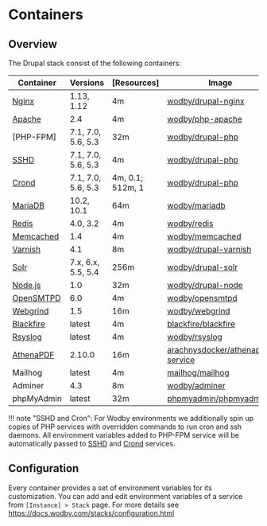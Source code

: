 # Containers 

## Overview

The Drupal stack consist of the following containers:

| Container    | Versions           | [Resources]      | Image                              |
| ------------ | ------------------ | ---------------- | ---------------------------------- |
| [Nginx]      | 1.13, 1.12         | 4m               | [wodby/drupal-nginx]               |
| [Apache]     | 2.4                | 4m               | [wodby/php-apache]                 |
| [PHP-FPM]    | 7.1, 7.0, 5.6, 5.3 | 32m              | [wodby/drupal-php]                 |
| [SSHD]       | 7.1, 7.0, 5.6, 5.3 | 4m               | [wodby/drupal-php]                 |
| [Crond]      | 7.1, 7.0, 5.6, 5.3 | 4m, 0.1; 512m, 1 | [wodby/drupal-php]                 |
| [MariaDB]    | 10.2, 10.1         | 64m              | [wodby/mariadb]                    |
| [Redis]      | 4.0, 3.2           | 4m               | [wodby/redis]                      |
| [Memcached]  | 1.4                | 4m               | [wodby/memcached]                  |
| [Varnish]    | 4.1                | 8m               | [wodby/drupal-varnish]             |
| [Solr]       | 7.x, 6.x, 5.5, 5.4 | 256m             | [wodby/drupal-solr]                |
| [Node.js]    | 1.0                | 32m              | [wodby/drupal-node]                |
| [OpenSMTPD]  | 6.0                | 4m               | [wodby/opensmtpd]                  |
| [Webgrind]   | 1.5                | 16m              | [wodby/webgrind]                   |
| [Blackfire]  | latest             | 4m               | [blackfire/blackfire]              |
| [Rsyslog]    | latest             | 4m               | [wodby/rsyslog]                    |
| [AthenaPDF]  | 2.10.0             | 16m              | [arachnysdocker/athenapdf-service] |
| Mailhog      | latest             | 4m               | [mailhog/mailhog]                  |
| Adminer      | 4.3                | 8m               | [wodby/adminer]                    |
| phpMyAdmin   | latest             | 32m              | [phpmyadmin/phpmyadmin]            |

!!! note "SSHD and Cron":
    For Wodby environments we additionally spin up copies of PHP services with overridden commands to run cron and ssh daemons. All environment variables added to PHP-FPM service will be automatically passed to [SSHD] and [Crond] services.

## Configuration

Every container provides a set of environment variables for its customization. You can add and edit environment variables of a service from `[Instance] > Stack` page. For more details see https://docs.wodby.com/stacks/configuration.html  

[Resources request]: https://docs.wodby.com/stacks/configuration.html#resources
[Apache]: apache.md
[AthenaPDF]: athenapdf.md
[Blackfire]: blackfire.md
[Mailhog]: mailhog.md
[MariaDB]: mariadb.md
[Memcached]: memcached.md
[Nginx]: nginx.md
[Node.js]: nodejs.md
[OpenSMTPD]: opensmtpd.md
[PHP]: php.md
[PostgreSQL]: postgres.md
[Redis]: redis.md
[Rsyslog]: rsyslog.md
[Solr]: solr.md
[Varnish]: varnish.md
[Webgrind]: webgrind.md

[SSHD]: ssh.md
[Crond]: cron.md

[wodby/drupal-nginx]: https://github.com/wodby/drupal-nginx
[wodby/php-apache]: https://github.com/wodby/php-apache
[wodby/drupal]: https://github.com/wodby/drupal
[wodby/drupal-php]: https://github.com/wodby/drupal-php
[wodby/mariadb]: https://github.com/wodby/mariadb
[wodby/postgres]: https://github.com/wodby/postgres
[wodby/redis]: https://github.com/wodby/redis
[wodby/drupal-varnish]: https://github.com/wodby/drupal-varnish
[wodby/drupal-solr]: https://github.com/wodby/drupal-solr
[wodby/drupal-node]: https://github.com/wodby/drupal-node
[wodby/opensmtpd]: https://github.com/wodby/opensmtpd
[wodby/memcached]: https://github.com/wodby/memcached
[wodby/webgrind]: https://hub.docker.com/r/wodby/webgrind
[blackfire/blackfire]: https://hub.docker.com/r/blackfire/blackfire
[wodby/rsyslog]: https://hub.docker.com/r/wodby/rsyslog
[arachnysdocker/athenapdf-service]: https://hub.docker.com/r/arachnysdocker/athenapdf-service
[mailhog/mailhog]: https://hub.docker.com/r/mailhog/mailhog
[wodby/adminer]: https://hub.docker.com/r/wodby/adminer
[phpmyadmin/phpmyadmin]: https://hub.docker.com/r/phpmyadmin/phpmyadmin
[portainer/portainer]: https://hub.docker.com/portainer/portainer
[_/node]: https://hub.docker.com/_/node
[_/traefik]: https://hub.docker.com/_/traefik
